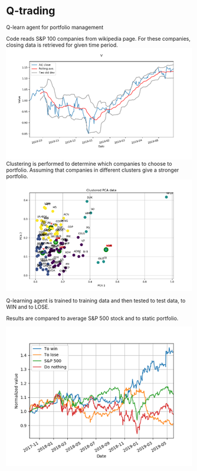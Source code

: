 # Q-trading
Q-learn agent for portfolio management

Code reads S&P 100 companies from wikipedia page.
For these companies, closing data is retrieved for given time period.
![Stock data](stock.png)
Clustering is performed to determine which companies to choose to portfolio. Assuming that companies in different clusters give a stronger portfolio.
![PCA](pca.png)


Q-learning agent is trained to training data and then tested to test data, to WIN and to LOSE.


Results are compared to average S&P 500 stock and to static portfolio.

![Result](Result.png)

